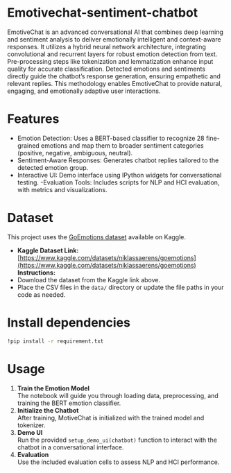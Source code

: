 # Emotivechat-sentiment-chatbot
EmotiveChat is an advanced conversational AI that combines deep learning and sentiment analysis to deliver emotionally intelligent and context-aware responses. It utilizes a hybrid neural network architecture, integrating convolutional and recurrent layers for robust emotion detection from text. Pre-processing steps like tokenization and lemmatization enhance input quality for accurate classification. Detected emotions and sentiments directly guide the chatbot’s response generation, ensuring empathetic and relevant replies. This methodology enables EmotiveChat to provide natural, engaging, and emotionally adaptive user interactions.
# Features
- Emotion Detection: Uses a BERT-based classifier to recognize 28 fine-grained emotions and map them to broader sentiment categories (positive, negative, ambiguous, neutral).
- Sentiment-Aware Responses: Generates chatbot replies tailored to the detected emotion group.
- Interactive UI: Demo interface using IPython widgets for conversational testing.
-Evaluation Tools: Includes scripts for NLP and HCI evaluation, with metrics and visualizations.
# Dataset
This project uses the [GoEmotions dataset](https://www.kaggle.com/datasets/niklassaerens/goemotions) available on Kaggle.
- **Kaggle Dataset Link:**  
  [https://www.kaggle.com/datasets/niklassaerens/goemotions](https://www.kaggle.com/datasets/niklassaerens/goemotions)
**Instructions:**
- Download the dataset from the Kaggle link above.
- Place the CSV files in the `data/` directory or update the file paths in your code as needed.
# Install dependencies
```bash
!pip install -r requirement.txt
```
# Usage
1. **Train the Emotion Model**  
   The notebook will guide you through loading data, preprocessing, and training the BERT emotion classifier.
2. **Initialize the Chatbot**  
   After training, MotiveChat is initialized with the trained model and tokenizer.
3. **Demo UI**  
   Run the provided `setup_demo_ui(chatbot)` function to interact with the chatbot in a conversational interface.
4. **Evaluation**  
   Use the included evaluation cells to assess NLP and HCI performance.


